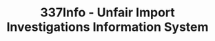 ---
layout: default
bigquery: https://console.cloud.google.com/bigquery?p=patents-public-data&d=usitc_investigations&page=dataset&project=sheets-management-319211
citation: US International Trade Commission 337Info Unfair Import Investigations Information
  System
contributors: US International Trade Comission
cost: None
description: US International Trade Commission 337Info Unfair Import Investigations
  Information System contains data on investigations done under Section 337. Section
  337 declares the infringement of certain statutory intellectual property rights
  and other forms of unfair competition in import trade to be unlawful practices.
  Most Section 337 investigations involve allegations of patent or registered trademark
  infringement.
documentation: FAQ and tutorial available on the site
last_edit: 04/13/2022, 10:00:11
location: https://pubapps2.usitc.gov/337external/
maintained_by: US International Trade Comission
schema_fields:
- patentNumbers
- copyrightNumbers
- lastUpdated
- id
- teoIdIssueDate
- title
- dateComplaintFiled
- teoReliefGranted
- ouiiAttorney
- complainant
- currentActiveALJ
- internalRemand
- respondent
- dateOfPublicationFrNotice
- gcAttorney
- scheduledStartDateEvidHear
- targetDate
- finalIdOnViolationIssue
- scheduledEndDateEvidHear
- markmanHearing
- teoIdDueDate
- investigationType
- aljAssigned
- ouiiParticipation
- teoProceedingInvolved
- trademarkNumbers
- patentNumber
- publication_number
- finalDetNoViolation
- docketNo
- investigationNo
- endDateMarkmanHearing
- actualStartDateEvidHear
- currentStatus
- investigationTermDate
- htsNumbers
- invUnfairAct
- finalIdOnViolationDue
- cafcAppeals
- actualEndDateEvidHear
- issueDateOtherNonFinal
- dateCreated
- finalDetViolation
- startDateMarkmanHearing
shortname: unfair_import_investigations
tags:
- import
- legal
- trade
timeframe: 2008-2021 (prior to 2008 downloadable as a JSON file)
title: 337Info - Unfair Import Investigations Information System
uuid: 2721f5ec-e599-4890-9265-9706719fc71e
---